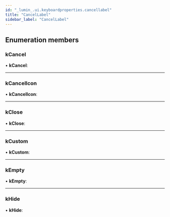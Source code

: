 ```yaml
---
id: "_lumin_.ui.keyboardproperties.cancellabel"
title: "CancelLabel"
sidebar_label: "CancelLabel"
---
```


## Enumeration members

###  kCancel

• **kCancel**:

___

###  kCancelIcon

• **kCancelIcon**:

___

###  kClose

• **kClose**:

___

###  kCustom

• **kCustom**:

___

###  kEmpty

• **kEmpty**:

___

###  kHide

• **kHide**:
